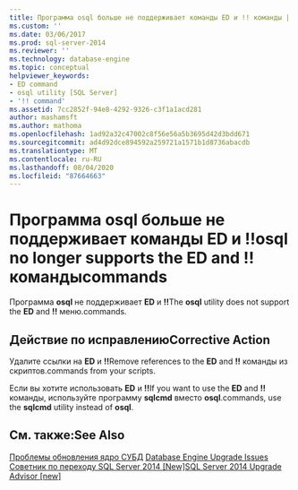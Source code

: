 ```yaml
---
title: Программа osql больше не поддерживает команды ED и !! команды | Документация Майкрософт
ms.custom: ''
ms.date: 03/06/2017
ms.prod: sql-server-2014
ms.reviewer: ''
ms.technology: database-engine
ms.topic: conceptual
helpviewer_keywords:
- ED command
- osql utility [SQL Server]
- '!! command'
ms.assetid: 7cc2852f-94e8-4292-9326-c3f1a1acd281
author: mashamsft
ms.author: mathoma
ms.openlocfilehash: 1ad92a32c47002c8f56e56a5b3695d42d3bdd671
ms.sourcegitcommit: ad4d92dce894592a259721a1571b1d8736abacdb
ms.translationtype: MT
ms.contentlocale: ru-RU
ms.lasthandoff: 08/04/2020
ms.locfileid: "87664663"
---
```

# <a name="osql-no-longer-supports-the-ed-and--commands"></a><span data-ttu-id="d4e4a-103">Программа osql больше не поддерживает команды ED и !!</span><span class="sxs-lookup"><span data-stu-id="d4e4a-103">osql no longer supports the ED and !!</span></span> <span data-ttu-id="d4e4a-104">команды</span><span class="sxs-lookup"><span data-stu-id="d4e4a-104">commands</span></span>
  <span data-ttu-id="d4e4a-105">Программа **osql** не поддерживает **ED** и **!!**</span><span class="sxs-lookup"><span data-stu-id="d4e4a-105">The **osql** utility does not support the **ED** and **!!**</span></span> <span data-ttu-id="d4e4a-106">меню.</span><span class="sxs-lookup"><span data-stu-id="d4e4a-106">commands.</span></span>  
  
## <a name="corrective-action"></a><span data-ttu-id="d4e4a-107">Действие по исправлению</span><span class="sxs-lookup"><span data-stu-id="d4e4a-107">Corrective Action</span></span>  
 <span data-ttu-id="d4e4a-108">Удалите ссылки на **ED** и **!!**</span><span class="sxs-lookup"><span data-stu-id="d4e4a-108">Remove references to the **ED** and **!!**</span></span> <span data-ttu-id="d4e4a-109">команды из скриптов.</span><span class="sxs-lookup"><span data-stu-id="d4e4a-109">commands from your scripts.</span></span>  
  
 <span data-ttu-id="d4e4a-110">Если вы хотите использовать **ED** и **!!**</span><span class="sxs-lookup"><span data-stu-id="d4e4a-110">If you want to use the **ED** and **!!**</span></span> <span data-ttu-id="d4e4a-111">команды, используйте программу **sqlcmd** вместо **osql**.</span><span class="sxs-lookup"><span data-stu-id="d4e4a-111">commands, use the **sqlcmd** utility instead of **osql**.</span></span>  
  
## <a name="see-also"></a><span data-ttu-id="d4e4a-112">См. также:</span><span class="sxs-lookup"><span data-stu-id="d4e4a-112">See Also</span></span>  
 <span data-ttu-id="d4e4a-113">[Проблемы обновления ядро СУБД](../../../2014/sql-server/install/database-engine-upgrade-issues.md) </span><span class="sxs-lookup"><span data-stu-id="d4e4a-113">[Database Engine Upgrade Issues](../../../2014/sql-server/install/database-engine-upgrade-issues.md) </span></span>  
 [<span data-ttu-id="d4e4a-114">Советник по переходу SQL Server 2014 &#91;New&#93;</span><span class="sxs-lookup"><span data-stu-id="d4e4a-114">SQL Server 2014 Upgrade Advisor &#91;new&#93;</span></span>](sql-server-2014-upgrade-advisor.md)  
  
  
